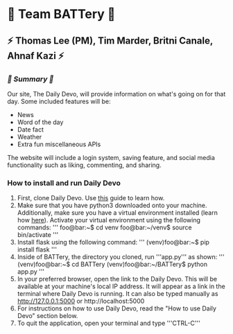 
# :battery: Team BATTery :battery:

## :zap: Thomas Lee (PM), Tim Marder, Britni Canale, Ahnaf Kazi :zap:


### *:page_with_curl: Summary :page_with_curl:*

Our site, The Daily Devo, will provide information on what's going on for that day. Some included features will be:
- News
- Word of the day
- Date fact
- Weather
- Extra fun miscellaneous APIs

The website will include a login system, saving feature, and social media functionality such as liking, commenting, and sharing.

### How to install and run Daily Devo ###

1. First, clone Daily Devo. Use <a href ="https://help.github.com/articles/cloning-a-repository/">this</a> guide to learn how.
2. Make sure that you have python3 downloaded onto your machine. Additionally, make sure you have a virtual environment installed (learn how <a href = "https://docs.python.org/3/library/venv.html">here</a>). Activate your virtual environment using the following commands:
'''
foo@bar:~$ cd venv
foo@bar:~/venv$ source bin/activate
'''
3. Install flask using the following command:
'''
(venv)foo@bar:~$ pip install flask
'''
4. Inside of BATTery, the directory you cloned, run '''app.py''' as shown:
'''
(venv)foo@bar:~$ cd BATTery
(venv)foo@bar:~/BATTery$ python app.py
'''
5. In your preferred browser, open the link to the Daily Devo. This will be available at your machine's local IP address. It will appear as a link in the terminal where Daily Devo is running. It can also be typed manually as http://127.0.0.1:5000 or http://localhost:5000
6. For instructions on how to use Daily Devo, read the "How to use Daily Devo" section below.
7. To quit the application, open your terminal and type '''CTRL-C'''
